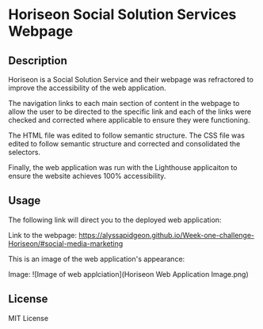 # Horiseon Social Solution Services Webpage

## Description

Horiseon is a Social Solution Service and their webpage was refractored to improve the accessibility of the web application. 


The navigation links to each main section of content in the webpage to allow the user to be directed to the specific link and each of the links were checked and corrected where applicable to ensure they were functioning. 

The HTML file was edited to follow semantic structure. The CSS file was edited to follow semantic structure and corrected and consolidated the selectors. 

Finally, the web application was run with the Lighthouse applicaiton to ensure the website achieves 100% accessibility. 


## Usage

The following link will direct you to the deployed web application:  

Link to the webpage: https://alyssapidgeon.github.io/Week-one-challenge-Horiseon/#social-media-marketing 

This is an image of the web application's appearance: 


Image: 
	![Image of web applciation](Horiseon Web Application Image.png)


## License 
MIT License
